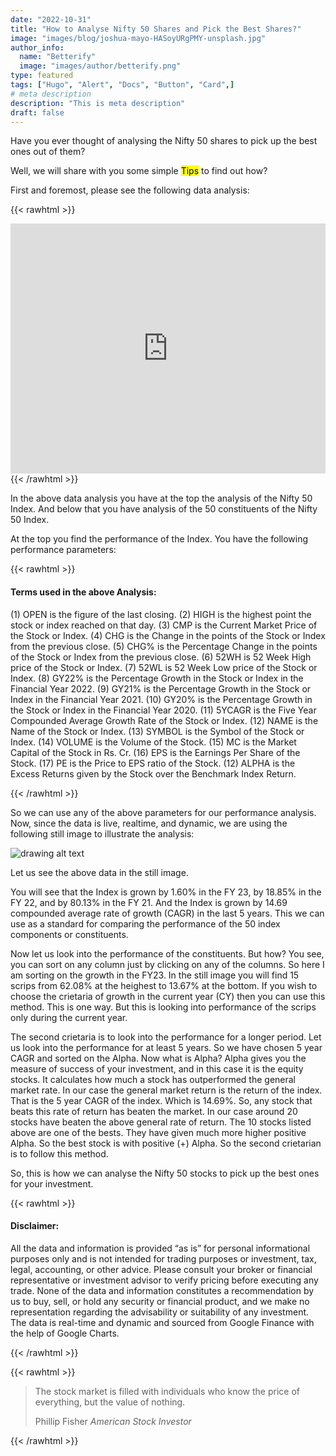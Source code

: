 ```yaml
---
date: "2022-10-31"
title: "How to Analyse Nifty 50 Shares and Pick the Best Shares?"
image: "images/blog/joshua-mayo-HASoyURgPMY-unsplash.jpg"
author_info: 
  name: "Betterify"
  image: "images/author/betterify.png"
type: featured
tags: ["Hugo", "Alert", "Docs", "Button", "Card",]
# meta description
description: "This is meta description"
draft: false
---
```


Have you ever thought of analysing the Nifty 50 shares to pick up the best ones out of them?

Well, we will share with you some simple <mark>Tips</mark> to find out how?

First and foremost, please see the following data analysis:

{{< rawhtml >}}
<div class="card shadow mt-2 mb-4">
<iframe allowfullscreen="" height="400px" src="https://bit.ly/3gXL9al" style="border: 0px #ffffff none;" width="100%"></iframe>
</div>
{{< /rawhtml >}}

In the above data analysis you have at the top the analysis of the Nifty 50 Index. And below that you have analysis of the 50 constituents of the Nifty 50 Index.

At the top you find the performance of the Index. You have the following performance parameters:

{{< rawhtml >}}
<!-- Beginning Bootstrap Callout-info: Terms in Analysis -->
<div class="card bd-callout bd-callout-info shadow">
<h4 id="bseallcap">Terms used in the above Analysis:</h4>
<p><span class="yellow">(1) OPEN is the figure of the last closing. (2) HIGH is the highest point the stock or index reached on that day. (3) CMP is the Current Market Price of the Stock or Index. (4) CHG is the Change in the points of the Stock or Index from the previous close. (5) CHG% is the Percentage Change in the points of the Stock or Index from the previous close. (6) 52WH is 52 Week High price of the Stock or Index. (7) 52WL is 52 Week Low price of the Stock or Index. (8) GY22% is the Percentage Growth in the Stock or Index in the Financial Year 2022. (9) GY21% is the Percentage Growth in the Stock or Index in the Financial Year 2021. (10) GY20% is the Percentage Growth in the Stock or Index in the Financial Year 2020. (11) 5YCAGR is the Five Year Compounded Average Growth Rate of the Stock or Index. (12) NAME is the Name of the Stock or Index. (13) SYMBOL is the Symbol of the Stock or Index. (14) VOLUME is the Volume of the Stock. (15) MC is the Market Capital of the Stock in Rs. Cr. (16) EPS is the Earnings Per Share of the Stock. (17) PE is the Price to EPS ratio of the Stock. (12) ALPHA is the Excess Returns given by the Stock over the Benchmark Index Return.</span> 
</p>
</div>
<!-- End of Bootstrap Callout-info: Terms in Analysis --> 
{{< /rawhtml >}}

So we can use any of the above parameters for our performance analysis. Now, since the data is live, realtime, and dynamic, we are using the following still image to illustrate the analysis: 

![drawing alt text](https://docs.google.com/drawings/d/171ycQBN-Ecw1rWJV3N2FI5k8Ud5LIs7jUe6dnxc0YYA/export/png)

Let us see the above data in the still image.

You will see that the Index is grown by 1.60% in the FY 23, by 18.85% in the FY 22, and by 80.13% in the FY 21. And the Index is grown by 14.69 compounded average rate of growth (CAGR) in the last 5 years. This we can use as a standard for comparing the performance of the 50 index components or constituents.

Now let us look into the performance of the constituents. But how? You see, you can sort on any column just by clicking on any of the columns. So here I am sorting on the growth in the FY23. In the still image you will find 15 scrips from 62.08% at the heighest to 13.67% at the bottom. If you wish to choose the crietaria of growth in the current year (CY) then you can use this method. This is one way. But this is looking into performance of the scrips only during the current year.

The second crietaria is to look into the performance for a longer period. Let us look into the performance for at least 5 years. So we have chosen 5 year CAGR and sorted on the Alpha. Now what is Alpha? Alpha gives you the measure of success of your investment, and in this case it is the equity stocks. It calculates how much a stock has outperformed the general market rate. In our case the general market return is the return of the index. That is the 5 year CAGR of the index. Which is 14.69%. So, any stock that beats this rate of return has beaten the market. In our case around 20 stocks have beaten the above general rate of return. The 10 stocks listed above are one of the bests. They have given much more higher positive Alpha. So the best stock is with positive (+) Alpha. So the second crietarian is to follow this method.

So, this is how we can analyse the Nifty 50 stocks to pick up the best ones for your investment.

{{< rawhtml >}}
<div class="card bd-callout bd-callout-info shadow">
<h4 id="bseallcap">Disclaimer:</h4>
<p><span class="blue">All the data and information is provided “as is” for personal informational purposes only and is not intended for trading purposes or investment, tax, legal, accounting, or other advice. Please consult your broker or financial representative or investment advisor to verify pricing before executing any trade. None of the data and information constitutes a recommendation by us to buy, sell, or hold any security or financial product, and we make no representation regarding the advisability or suitability of any investment. The data is real-time and dynamic and sourced from Google Finance with the help of Google Charts.</span> 
</p>
</div>
{{< /rawhtml >}}

{{< rawhtml >}}
<blockquote class="blockquote mb-0">
  <p>The stock market is filled with individuals who know the price of everything, but the value of nothing.</p>
  <footer class="blockquote-footer">Phillip Fisher <cite title="Source Title">American Stock Investor</cite></footer>
</blockquote>  
{{< /rawhtml >}}